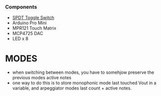 ### Components

- [SPDT Toggle Switch](https://www.digikey.ca/product-detail/en/e-switch/200MSP1T1B1M2QEH/EG2447-ND/378916)
- Arduino Pro Mini
- MPR121 Touch Matrix
- MCP4725 DAC
- LED x 8



# MODES

- when switching between modes, you have to somehjow preserve the previous modes active notes
- one way to do this is to store monophonic mode last touched Vout in a variable, and arpeggiator modes last count + active notes.
